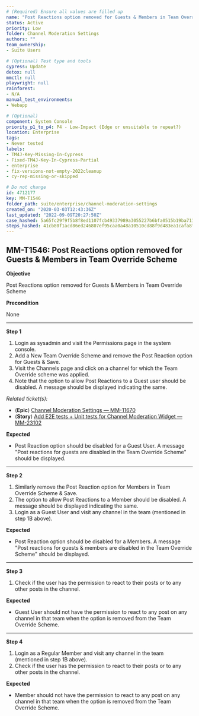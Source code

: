 ```yaml
---
# (Required) Ensure all values are filled up
name: "Post Reactions option removed for Guests & Members in Team Override Scheme"
status: Active
priority: Low
folder: Channel Moderation Settings
authors: ""
team_ownership: 
- Suite Users

# (Optional) Test type and tools
cypress: Update
detox: null
mmctl: null
playwright: null
rainforest: 
- N/A
manual_test_environments: 
- Webapp

# (Optional)
component: System Console
priority_p1_to_p4: P4 - Low-Impact (Edge or unsuitable to repeat?)
location: Enterprise
tags: 
- Never tested
labels: 
- TM4J-Key-Missing-In-Cypress
- Fixed-TM4J-Key-In-Cypress-Partial
- enterprise
- fix-versions-not-empty-2022cleanup
- cy-rep-missing-or-skipped

# Do not change
id: 4712177
key: MM-T1546
folder_path: suite/enterprise/channel-moderation-settings
created_on: "2020-03-03T12:43:36Z"
last_updated: "2022-09-09T20:27:50Z"
case_hashed: 5a65fc29f9f5b8f8ed1107fcb49337989a3055227b6bfa0515b19ba71101e05fac3f45b8850bcfb5b5ea030ba4873670
steps_hashed: 41cb80f1acd86ed246807ef95caa0a48a10510cd88f9d483ea1cafa8f29cd2acaf7f10f253cc5405cddd9a65db2c6be2
---
```


## MM-T1546: Post Reactions option removed for Guests & Members in Team Override Scheme

**Objective**

Post Reactions option removed for Guests & Members in Team Override Scheme

**Precondition**

None

---

**Step 1**

1. Login as sysadmin and visit the Permissions page in the system console.
2. Add a New Team Override Scheme and remove the Post Reaction option for Guests & Save.
3. Visit the Channels page and click on a channel for which the Team Override scheme was applied.
4. Note that the option to allow Post Reactions to a Guest user should be disabled. A message should be displayed indicating the same.

_Related ticket(s):_

- (**Epic**) [Channel Moderation Settings — MM-11670](https://mattermost.atlassian.net/browse/MM-11670)
- (**Story**) [Add E2E tests + Unit tests for Channel Moderation Widget — MM-23102](http://mmthttps%3A//mattermost.atlassian.net/browse/MM-23102)

**Expected**

- Post Reaction option should be disabled for a Guest User. A message "Post reactions for guests are disabled in the Team Override Scheme" should be displayed.

---

**Step 2**

1. Similarly remove the Post Reaction option for Members in Team Override Scheme & Save.
2. The option to allow Post Reactions to a Member should be disabled. A message should be displayed indicating the same.
3. Login as a Guest User and visit any channel in the team (mentioned in step 1B above).

**Expected**

- Post Reaction option should be disabled for a Members. A message "Post reactions for guests & members are disabled in the Team Override Scheme" should be displayed.

---

**Step 3**

1. Check if the user has the permission to react to their posts or to any other posts in the channel.

**Expected**

- Guest User should not have the permission to react to any post on any channel in that team when the option is removed from the Team Override Scheme.

---

**Step 4**

1. Login as a Regular Member and visit any channel in the team (mentioned in step 1B above).
2. Check if the user has the permission to react to their posts or to any other posts in the channel.

**Expected**

- Member should not have the permission to react to any post on any channel in that team when the option is removed from the Team Override Scheme.

